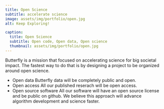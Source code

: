 ```yaml
---
title: Open Science
subtitle: accelerate science
image: assets/img/portfolio/open.jpg
alt: Keep Exploring!

caption:
  title: Open Science
  subtitle: Open code, Open data, Open science
  thumbnail: assets/img/portfolio/open.jpg
---
```


Butterfly is a mission that focused on accelerating science for big societal impact. The fastest way to do that is by designing a project to be organized around open science.

- Open data
Butterfly data will be completely public and open.
- Open access
All our published reserach will be open access.
- Open source software
All our software will have an open source license and be public on github. We believe this approach will advance algorithm development and science faster.

 